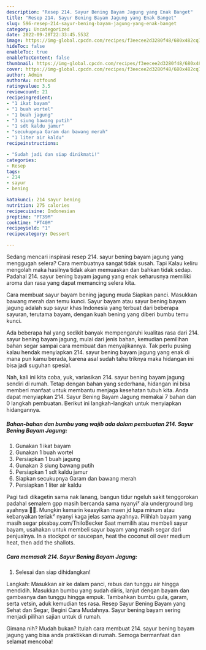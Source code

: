 ```yaml
---
description: "Resep 214. Sayur Bening Bayam Jagung yang Enak Banget"
title: "Resep 214. Sayur Bening Bayam Jagung yang Enak Banget"
slug: 596-resep-214-sayur-bening-bayam-jagung-yang-enak-banget
category: Uncategorized
date: 2022-09-28T22:33:45.553Z
image: https://img-global.cpcdn.com/recipes/f3eecee2d3280f48/680x482cq70/214-sayur-bening-bayam-jagung-foto-resep-utama.jpg
hideToc: false
enableToc: true
enableTocContent: false
thumbnail: https://img-global.cpcdn.com/recipes/f3eecee2d3280f48/680x482cq70/214-sayur-bening-bayam-jagung-foto-resep-utama.jpg
cover: https://img-global.cpcdn.com/recipes/f3eecee2d3280f48/680x482cq70/214-sayur-bening-bayam-jagung-foto-resep-utama.jpg
author: Admin
authorAv: notfound
ratingvalue: 3.5
reviewcount: 21
recipeingredient:
- "1 ikat bayam"
- "1 buah wortel"
- "1 buah jagung"
- "3 siung bawang putih"
- "1 sdt kaldu jamur"
- "secukupnya Garam dan bawang merah"
- "1 liter air kaldu"
recipeinstructions:

- "Sudah jadi dan siap dinikmati!"
categories:
- Resep
tags:
- 214
- sayur
- bening

katakunci: 214 sayur bening 
nutrition: 275 calories
recipecuisine: Indonesian
preptime: "PT39M"
cooktime: "PT40M"
recipeyield: "1"
recipecategory: Dessert

---
```



Sedang mencari inspirasi resep 214. sayur bening bayam jagung yang menggugah selera? Cara membuatnya sangat tidak susah. Tapi Kalau keliru mengolah maka hasilnya tidak akan memuaskan dan bahkan tidak sedap. Padahal 214. sayur bening bayam jagung yang enak seharusnya memiliki aroma dan rasa yang dapat memancing selera kita.


Cara membuat sayur bayam bening jagung muda Siapkan panci. Masukkan bawang merah dan temu kunci. Sayur bayam atau sayur bening bayam jagung adalah sup sayur khas Indonesia yang terbuat dari beberapa sayuran, terutama bayam, dengan kuah bening yang diberi bumbu temu kunci.

Ada beberapa hal yang sedikit banyak mempengaruhi kualitas rasa dari 214. sayur bening bayam jagung, mulai dari jenis bahan, kemudian pemilihan bahan segar sampai cara membuat dan menyajikannya. Tak perlu pusing kalau hendak menyiapkan 214. sayur bening bayam jagung yang enak di mana pun kamu berada, karena asal sudah tahu triknya maka hidangan ini bisa jadi suguhan spesial.


Nah, kali ini kita coba, yuk, variasikan 214. sayur bening bayam jagung sendiri di rumah. Tetap dengan bahan yang sederhana, hidangan ini bisa memberi manfaat untuk membantu menjaga kesehatan tubuh kita. Anda dapat menyiapkan 214. Sayur Bening Bayam Jagung memakai 7 bahan dan 0 langkah pembuatan. Berikut ini langkah-langkah untuk menyiapkan hidangannya.

<!--inarticleads1-->

##### Bahan-bahan dan bumbu yang wajib ada dalam pembuatan 214. Sayur Bening Bayam Jagung:

1. Gunakan 1 ikat bayam
1. Gunakan 1 buah wortel
1. Persiapkan 1 buah jagung
1. Gunakan 3 siung bawang putih
1. Persiapkan 1 sdt kaldu jamur
1. Siapkan secukupnya Garam dan bawang merah
1. Persiapkan 1 liter air kaldu


Pagi tadi dikagetin sama nak lanang, bangun tidur ngeluh sakit tenggorokan padahal semalem gpp masih bercanda sama nyanyi² ala underground brg ayahnya 🙈😆. Mungkin kemarin keasyikan maen jd lupa minum atau kebanyakan teriak² nyanyi kaga jelas sama ayahnya. Pilihlah bayam yang masih segar pixabay.com/ThiloBecker Saat memilih atau membeli sayur bayam, usahakan untuk membeli sayur bayam yang masih segar dari penjualnya. In a stockpot or saucepan, heat the coconut oil over medium heat, then add the shallots. 

<!--inarticleads2-->

##### Cara memasak 214. Sayur Bening Bayam Jagung:


1. Selesai dan siap dihidangkan!

Langkah: Masukkan air ke dalam panci, rebus dan tunggu air hingga mendidih. Masukkan bumbu yang sudah diiris, lanjut dengan bayam dan gambasnya dan tunggu hingga empuk. Tambahkan bumbu gula, garam, serta vetsin, aduk kemudian tes rasa. Resep Sayur Bening Bayam yang Sehat dan Segar, Begini Cara Mudahnya. Sayur bening bayam sering menjadi pilihan sajian untuk di rumah. 

Gimana nih? Mudah bukan? Itulah cara membuat 214. sayur bening bayam jagung yang bisa anda praktikkan di rumah. Semoga bermanfaat dan selamat mencoba!
